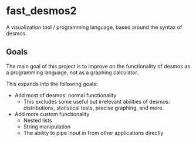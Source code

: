 # fast_desmos2

A visualization tool / programming language, based around the syntax of desmos. 

## Goals

The main goal of this project is to improve on the functionality of desmos as a programming language, not as a graphing calculator.

This expands into the following goals:
- Add most of desmos' normal functionality
    - This excludes some useful but irrelevant abilities of desmos: distributions, statistical tests, precise graphing, and more.
- Add more custom functionality
    - Nested lists
    - String manipulation
    - The ability to pipe input in from other applications directly
